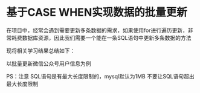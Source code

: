 # 基于CASE WHEN实现数据的批量更新

在项目中，经常会遇到需要更新多条数据的需求，如果使用for进行遍历更新，非常耗费数据库资源，因此我们需要一个能在一条SQL语句中更新多条数据的方法  

现将相关学习结果总结如下：  

以批量更新微信公众号用户信息为例



PS：注意 SQL语句是有最大长度限制的，mysql默认为1MB 不要让SQL语句超出最大长度限制
